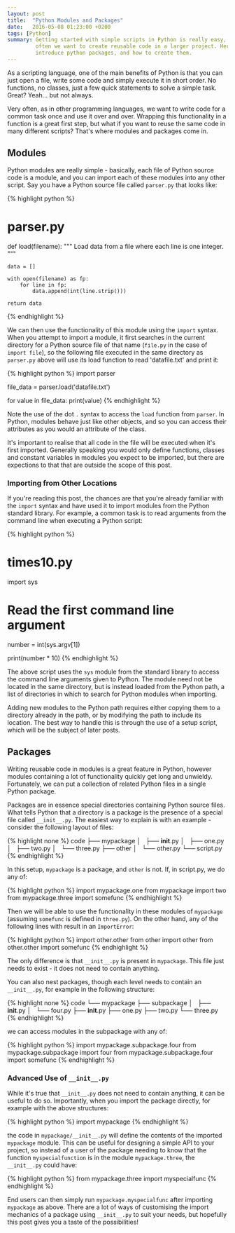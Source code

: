 ```yaml
---
layout: post
title:  "Python Modules and Packages"
date:   2016-05-08 01:23:00 +0200
tags: [Python]
summary: Getting started with simple scripts in Python is really easy, but
         often we want to create reusable code in a larger project. Here we
         introduce python packages, and how to create them.
---
```


As a scripting language, one of the main benefits of Python is that you can just
open a file, write some code and simply execute it in short order. No functions,
no classes, just a few quick statements to solve a simple task. Great? Yeah...
but not always.

Very often, as in other programming languages, we want to write code for a
common task once and use it over and over. Wrapping this functionality in a
function is a great first step, but what if you want to reuse the same code in
many different scripts? That's where modules and packages come in.

## Modules

Python modules are really simple - basically, each file of Python source code is
a module, and you can import each of these modules into any other script. Say
you have a Python source file called `parser.py` that looks like:

{% highlight python %}
# parser.py

def load(filename):
    """
    Load data from a file where each line is one integer.
    """

    data = []

    with open(filename) as fp:
        for line in fp:
            data.append(int(line.strip()))

    return data
{% endhighlight %}

We can then use the functionality of this module using the `import` syntax.
When you attempt to import a module, it first searches in the current directory
for a Python source file of that name (`file.py` in the case of `import file`),
so the following file executed in the same directory as `parser.py` above will
use its load function to read 'datafile.txt' and print it:

{% highlight python %}
import parser

file_data = parser.load('datafile.txt')

for value in file_data:
    print(value)
{% endhighlight %}

Note the use of the dot `.` syntax to access the `load` function from `parser`.
In Python, modules behave just like other objects, and so you can access their
attributes as you would an attribute of the class.

It's important to realise that all code in the file will be executed when it's
first imported. Generally speaking you would only define functions, classes and
constant variables in modules you expect to be imported, but there are
expections to that that are outside the scope of this post.

### Importing from Other Locations

If you're reading this post, the chances are that you're already familiar with
the `import` syntax and have used it to import modules from the Python standard
library. For example, a common task is to read arguments from the command line
when executing a Python script:

{% highlight python %}
# times10.py

import sys

# Read the first command line argument
number = int(sys.argv[1])

print(number * 10)
{% endhighlight %}

The above script uses the `sys` module from the standard library to access the
command line arguments given to Python. The module need not be located in the
same directory, but is instead loaded from the Python path, a list of
directories in which to search for Python modules when importing.

Adding new modules to the Python path requires either copying them to a
directory already in the path, or by modifying the path to include its location.
The best way to handle this is through the use of a setup script, which will be
the subject of later posts.

## Packages

Writing reusable code in modules is a great feature in Python, however modules
containing a lot of functionality quickly get long and unwieldy. Fortunately, we
can put a collection of related Python files in a single Python package.

Packages are in essence special directories containing Python source files. What
tells Python that a directory is a package is the presence of a special file
called `__init__.py`. The easiest way to explain is with an example - consider
the following layout of files:

{% highlight none %}
code
├── mypackage
│   ├── __init__.py
│   ├── one.py
│   ├── two.py
│   └── three.py
├── other
│   └── other.py
└── script.py
{% endhighlight %}

In this setup, `mypackage` is a package, and `other` is not. If, in script.py,
we do any of:

{% highlight python %}
import mypackage.one
from mypackage import two
from mypackage.three import somefunc
{% endhighlight %}

Then we will be able to use the functionality in these modules of `mypackage`
(assuming `somefunc` is defined in `three.py`). On the other hand, any of the 
following lines with result in an `ImportError`:

{% highlight python %}
import other.other
from other import other
from other.other import somefunc
{% endhighlight %}

The only difference is that `__init__.py` is present in `mypackage`. This file
just needs to exist - it does not need to contain anything.

You can also nest packages, though each level needs to contain an `__init__.py`,
for example in the following structure:

{% highlight none %}
code
└── mypackage
    ├── subpackage
    │   ├── __init__.py
    │   └── four.py
    ├── __init__.py
    ├── one.py
    ├── two.py
    └── three.py
{% endhighlight %}

we can access modules in the subpackage with any of:

{% highlight python %}
import mypackage.subpackage.four
from mypackage.subpackage import four
from mypackage.subpackage.four import somefunc
{% endhighlight %}

### Advanced Use of `__init__.py`

While it's true that `__init__.py` does not need to contain anything, it can be
useful to do so. Importantly, when you import the package directly, for example
with the above structures:

{% highlight python %}
import mypackage
{% endhighlight %}

the code in `mypackage/__init__.py` will define the contents of the imported
`mypackage` module. This can be useful for designing a simple API to your
project, so instead of a user of the package needing to know that the function
`myspecialfunction` is in the module `mypackage.three`, the `__init__.py` could
have:

{% highlight python %}
from mypackage.three import myspecialfunc
{% endhighlight %}

End users can then simply run `mypackage.myspecialfunc` after importing
`mypackage` as above. There are a lot of ways of customising the import
mechanics of a package using `__init__.py` to suit your needs, but hopefully
this post gives you a taste of the possibilities!
